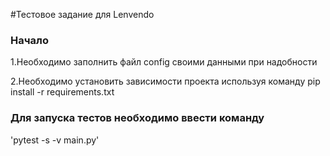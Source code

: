 #Тестовое задание для Lenvendo

### Начало
1.Необходимо заполнить файл config своими данными при надобности 

2.Необходимо установить зависимости проекта используя команду pip install -r requirements.txt

### Для запуска тестов необходимо ввести команду 
'pytest -s -v main.py'